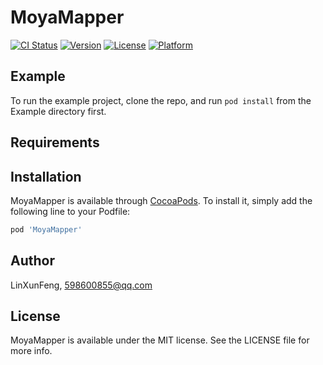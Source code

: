 # MoyaMapper

[![CI Status](https://img.shields.io/travis/LinXunFeng/MoyaMapper.svg?style=flat)](https://travis-ci.org/LinXunFeng/MoyaMapper)
[![Version](https://img.shields.io/cocoapods/v/MoyaMapper.svg?style=flat)](https://cocoapods.org/pods/MoyaMapper)
[![License](https://img.shields.io/cocoapods/l/MoyaMapper.svg?style=flat)](https://cocoapods.org/pods/MoyaMapper)
[![Platform](https://img.shields.io/cocoapods/p/MoyaMapper.svg?style=flat)](https://cocoapods.org/pods/MoyaMapper)

## Example

To run the example project, clone the repo, and run `pod install` from the Example directory first.

## Requirements

## Installation

MoyaMapper is available through [CocoaPods](https://cocoapods.org). To install
it, simply add the following line to your Podfile:

```ruby
pod 'MoyaMapper'
```

## Author

LinXunFeng, 598600855@qq.com

## License

MoyaMapper is available under the MIT license. See the LICENSE file for more info.
